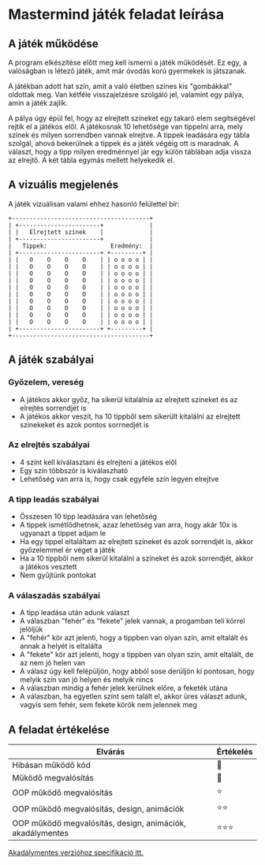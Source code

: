 # Mastermind játék feladat leírása

## A játék működése

A program elkészítése előtt meg kell ismerni a játék működését. Ez egy, a
valóságban is létező játék, amit már óvodás korú gyermekek is játszanak.

A játékban adott hat szín, amit a való életben színes kis "gombákkal"
oldottak meg. Van kétféle visszajelzésre szolgáló jel, valamint egy pálya,
amin a játék zajlik.

A pálya úgy épül fel, hogy az elrejtett színeket egy takaró elem segítségével
rejtik el a játékos elől. A játékosnak 10 lehetősége van tippelni arra,
mely színek és milyen sorrendben vannak elrejtve. A tippek leadására egy tábla
szolgál, ahová bekerülnek a tippek és a játék végéig ott is maradnak. A
választ, hogy a tipp milyen eredménnyel jár egy külön táblában adja vissza
az elrejtő. A két tábla egymás mellett helyekedik el.

## A vizuális megjelenés

A játék vizuálisan valami ehhez hasonló felülettel bír:

```
+---------------------------------------+
| +-----------------------+             |
| |   Elrejtett színek    |             |
| +-----------------------+             |
|   Tippek:                  Eredmény:  |
| +-----------------------+ +---------+ |
| |   O    O    O    O    | | o o o o | |
| |   O    O    O    O    | | o o o o | |
| |   O    O    O    O    | | o o o o | |
| |   O    O    O    O    | | o o o o | |
| |   O    O    O    O    | | o o o o | |
| |   O    O    O    O    | | o o o o | |
| |   O    O    O    O    | | o o o o | |
| |   O    O    O    O    | | o o o o | |
| |   O    O    O    O    | | o o o o | |
| |   O    O    O    O    | | o o o o | |
| +-----------------------+ +---------+ |
+---------------------------------------+
```

## A játék szabályai

### Győzelem, vereség

- A játékos akkor győz, ha sikerül kitalálnia az elrejtett színeket és az elrejtés sorrendjét is
- A játékos akkor veszít, ha 10 tippből sem sikerült kitalálni az elrejtett színekeket és azok pontos sorrnedjét is


### Az elrejtés szabályai

- 4 színt kell kiválasztani és elrejteni a játékos elől
- Egy szín többször is kiválaszható
- Lehetőség van arra is, hogy csak egyféle szín legyen elrejtve


### A tipp leadás szabályai

- Összesen 10 tipp leadására van lehetőség
- A tippek ismétlődhetnek, azaz lehetőség van arra, hogy akár 10x is ugyanazt a tippet adjam le
- Ha egy tippel eltaláltam az elrejtett színeket és azok sorrendjét is, akkor győzelemmel ér véget a játék
- Ha a 10 tippből nem sikerül kitalálni a színeket és azok sorrendjét, akkor a játékos vesztett
- Nem gyűjtünk pontokat


### A válaszadás szabályai

- A tipp leadása után adunk választ
- A válaszban "fehér" és "fekete" jelek vannak, a progamban teli körrel jelöljük
- A "fehér" kör azt jelenti, hogy a tippben van olyan szín, amit eltalált és annak a helyét is eltalálta
- A "fekete" kör azt jelenti, hogy a tippben van olyan szín, amit eltalált, de az nem jó helen van
- A válasz úgy kell felépüljön, hogy abból sose derüljön ki pontosan, hogy melyik szín van jó helyen és melyik nincs
- A válaszban mindig a fehér jelek kerülnek előre, a feketék utána
- A válaszban, ha egyetlen színt sem talált el, akkor üres választ adunk, vagyis sem fehér, sem fekete körök nem jelennek meg


## A feladat értékelése

| Elvárás | Értékelés |
|---|---|
| Hibásan működő kód | 💩 |
| Működő megvalósítás | 🙂 |
| OOP működő megvalósítás | ⭐ |
| OOP működő megvalósítás, design, animációk |  ⭐⭐ |
| OOP működő megvalósítás, design, animációk, akadálymentes |  ⭐⭐⭐ |

[Akadálymentes verzióhoz specifikáció itt.](https://www.w3.org/WAI/standards-guidelines/wcag/)
